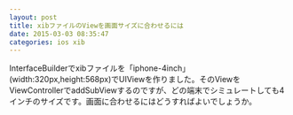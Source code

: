 ```yaml
---
layout: post
title: xibファイルのViewを画面サイズに合わせるには
date: 2015-03-03 08:35:47
categories: ios xib
---
```

<p>InterfaceBuilderでxibファイルを「iphone-4inch」(width:320px,height:568px)でUIViewを作りました。そのViewをViewControllerでaddSubViewするのですが、どの端末でシミュレートしても4インチのサイズです。画面に合わせるにはどうすればよいでしょうか。</p>
